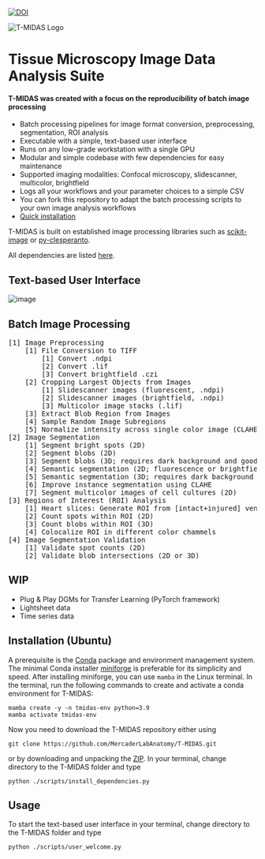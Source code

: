 [![DOI](https://zenodo.org/badge/743431268.svg)](https://zenodo.org/doi/10.5281/zenodo.10728503)

![T-MIDAS Logo](https://github.com/MercaderLabAnatomy/T-MIDAS/assets/99955854/aada2d33-f5f7-4395-bf36-c0466b304d0d) 
# Tissue Microscopy Image Data Analysis Suite


#### T-MIDAS was created with a focus on the reproducibility of batch image processing 
- Batch processing pipelines for image format conversion, preprocessing, segmentation, ROI analysis
- Executable with a simple, text-based user interface
- Runs on any low-grade workstation with a single GPU
- Modular and simple codebase with few dependencies for easy maintenance
- Supported imaging modalities: Confocal microscopy, slidescanner, multicolor, brightfield
- Logs all your workflows and your parameter choices to a simple CSV
- You can fork this repository to adapt the batch processing scripts to your own image analysis workflows
- [Quick installation](https://github.com/MercaderLabAnatomy/T-MIDAS?tab=readme-ov-file#installation-ubuntu)

  
T-MIDAS is built on established image processing libraries such as [scikit-image](https://github.com/scikit-image/scikit-image) or [py-clesperanto](https://github.com/clEsperanto/pyclesperanto_prototype). 

All dependencies are listed [here](https://github.com/MercaderLabAnatomy/T-MIDAS/blob/main/scripts/install_dependencies.py). 

## Text-based User Interface
![image](https://github.com/MercaderLabAnatomy/T-MIDAS/assets/99955854/ef71315b-726d-4a2f-9546-d326aba513dd)

## Batch Image Processing
<pre>
[1] Image Preprocessing
    [1] File Conversion to TIFF
        [1] Convert .ndpi
        [2] Convert .lif
        [3] Convert brightfield .czi
    [2] Cropping Largest Objects from Images
        [1] Slidescanner images (fluorescent, .ndpi)
        [2] Slidescanner images (brightfield, .ndpi)
        [3] Multicolor image stacks (.lif)
    [3] Extract Blob Region from Images
    [4] Sample Random Image Subregions
    [5] Normalize intensity across single color image (CLAHE)
[2] Image Segmentation
    [1] Segment bright spots (2D)
    [2] Segment blobs (2D)
    [3] Segment blobs (3D; requires dark background and good SNR)
    [4] Semantic segmentation (2D; fluorescence or brightfield)
    [5] Semantic segmentation (3D; requires dark background and good SNR)
    [6] Improve instance segmentation using CLAHE
    [7] Segment multicolor images of cell cultures (2D)
[3] Regions of Interest (ROI) Analysis
    [1] Heart slices: Generate ROI from [intact+injured] ventricle masks
    [2] Count spots within ROI (2D)
    [3] Count blobs within ROI (3D)
    [4] Colocalize ROI in different color chammels
[4] Image Segmentation Validation
    [1] Validate spot counts (2D)
    [2] Validate blob intersections (2D or 3D)   
</pre>

## WIP
- Plug & Play DGMs for Transfer Learning (PyTorch framework)
- Lightsheet data
- Time series data


## Installation (Ubuntu)
A prerequisite is the [Conda](https://en.wikipedia.org/wiki/Conda_(package_manager)) package and environment management system. 
The minimal Conda installer [miniforge](https://github.com/conda-forge/miniforge) is preferable for its simplicity and speed. 
After installing miniforge, you can use `mamba` in the Linux terminal.
In the terminal, run the following commands to create and activate a conda environment for T-MIDAS:
```
mamba create -y -n tmidas-env python=3.9
mamba activate tmidas-env
```
Now you need to download the T-MIDAS repository either using 
```
git clone https://github.com/MercaderLabAnatomy/T-MIDAS.git
```
or by downloading and unpacking the [ZIP](https://github.com/MercaderLabAnatomy/T-MIDAS/archive/refs/heads/main.zip). In your terminal, change directory to the T-MIDAS folder and type 
```
python ./scripts/install_dependencies.py
```
## Usage
To start the text-based user interface in your terminal, change directory to the T-MIDAS folder and type 
```
python ./scripts/user_welcome.py
```
